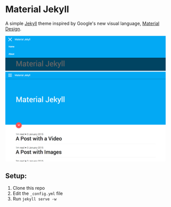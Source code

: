 # Material Jekyll

A simple [Jekyll](http://jekyllrb.com) theme inspired by Google's new visual language, [Material Design](http://www.google.com/design/spec/material-design/introduction.html).

<img src="/_assets/images/nav.png">
<img src="/_assets/images/home.png">


## Setup:

1. Clone this repo
2. Edit the `_config.yml` file
3. Run `jekyll serve -w`
